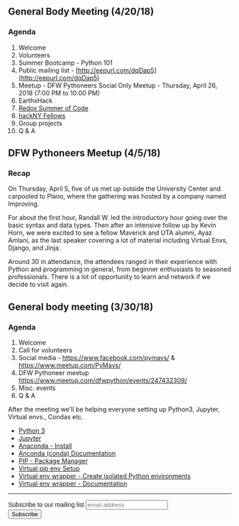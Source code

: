 ## General Body Meeting (4/20/18)

### Agenda
1. Welcome
2. Volunteers
3. Summer Bootcamp - Python 101
4. Public mailing list - [http://eepurl.com/dqDap5](http://eepurl.com/dqDap5)
5. Meetup - DFW Pythoneers Social Only Meetup - Thursday, April 26, 2018 (7:00 PM to 10:00 PM)
6. EarthxHack
7. [Redox Summer of Code](https://www.redox-os.org)
8. [hackNY Fellows](https://apply.hackny.org/)
9. Group projects
10. Q & A

## DFW Pythoneers Meetup (4/5/18)

### Recap

On Thursday, April 5, five of us met up outside the University Center and carpooled to Plano, where the gathering was hosted by a company named Improving.

For about the first hour, Randall W. led the introductory hour going over the basic syntax and data types.  Then after an intensive follow up by Kevin Horn, we were excited to see a fellow Maverick and UTA alumni, Ayaz Amlani, as the last speaker covering a lot of material including Virtual Envs, Django, and Jinja.  

Around 30 in attendance, the attendees ranged in their experience with Python and programming in general, from beginner enthusiasts to seasoned professionals.  There is a lot of opportunity to learn and network if we decide to visit again.


## General body meeting (3/30/18)

### Agenda

1. Welcome
2. Call for volunteers
3. Social media - https://www.facebook.com/pymavs/ & https://www.meetup.com/PyMavs/
3. DFW Pythoneer meetup https://www.meetup.com/dfwpython/events/247432309/
4. Misc. events
5. Q & A

After the meeting we'll be helping everyone setting up Python3, Jupyter, Virtual envs., Condas etc.

- [Python 3](https://www.python.org/download/releases/3.0/)
- [Jupyter](http://jupyter.org/)
- [Anaconda - Install](https://www.anaconda.com/download/#macos)
- [Anconda (conda) Documentation](https://conda.io/docs/)
- [PIP - Package Manager](https://pip.pypa.io/en/stable/)
- [Virtual pip env Setup](https://docs.pipenv.org/)
- [Virtual env wrapper - Create isolated Python environments](https://pypi.python.org/pypi/virtualenv)
- [Virtual env wrapper - Documentation](https://virtualenvwrapper.readthedocs.io/en/latest/index.html)



---

<link href="//cdn-images.mailchimp.com/embedcode/horizontal-slim-10_7.css" rel="stylesheet" type="text/css">
<style type="text/css">
	#mc_embed_signup{background:#fff; clear:left; font:14px Helvetica,Arial,sans-serif; width:100%;}
	/* Add your own MailChimp form style overrides in your site stylesheet or in this style block.
	   We recommend moving this block and the preceding CSS link to the HEAD of your HTML file. */
</style>
<div id="mc_embed_signup">
<form action="https://github.us18.list-manage.com/subscribe/post?u=ca60262c67543f2faeb7f0fc8&amp;id=cb9f43de90" method="post" id="mc-embedded-subscribe-form" name="mc-embedded-subscribe-form" class="validate" target="_blank" novalidate style="background-color: #FBFBFB;">
    <div id="mc_embed_signup_scroll">
	<label for="mce-EMAIL">Subscribe to our mailing list</label>
	<input type="email" value="" name="EMAIL" class="email" id="mce-EMAIL" placeholder="email address" required>
    <!-- real people should not fill this in and expect good things - do not remove this or risk form bot signups-->
    <div style="position: absolute; left: -5000px;" aria-hidden="true"><input type="text" name="b_ca60262c67543f2faeb7f0fc8_cb9f43de90" tabindex="-1" value=""></div>
    <div class="clear"><input type="submit" value="Subscribe" name="subscribe" id="mc-embedded-subscribe" class="button"></div>
    </div>
</form>
</div>

